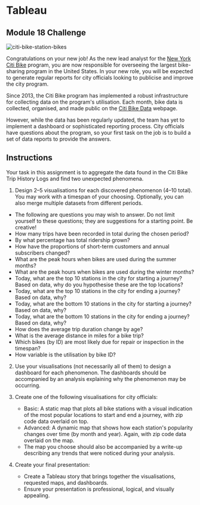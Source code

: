 # Tableau 
## Module 18 Challenge

![citi-bike-station-bikes](https://user-images.githubusercontent.com/112173540/217128194-ebba6d0e-afc8-4a71-9a85-7b105a682b94.jpg)

Congratulations on your new job! As the new lead analyst for the [New York Citi Bike](https://en.wikipedia.org/wiki/Citi_Bike) program, you are now responsible for overseeing the largest bike-sharing program in the United States. In your new role, you will be expected to generate regular reports for city officials looking to publicise and improve the city program.

Since 2013, the Citi Bike program has implemented a robust infrastructure for collecting data on the program's utilisation. Each month, bike data is collected, organised, and made public on the [Citi Bike Data](https://citibikenyc.com/system-data) webpage.

However, while the data has been regularly updated, the team has yet to implement a dashboard or sophisticated reporting process. City officials have questions about the program, so your first task on the job is to build a set of data reports to provide the answers.

## Instructions
Your task in this assignment is to aggregate the data found in the Citi Bike Trip History Logs and find two unexpected phenomena.

1. Design 2–5 visualisations for each discovered phenomenon (4–10 total). You may work with a timespan of your choosing. Optionally, you can also merge multiple      datasets from different periods.

  - The following are questions you may wish to answer. Do not limit yourself to these questions; they are suggestions for a starting point. Be creative!
  - How many trips have been recorded in total during the chosen period?
  - By what percentage has total ridership grown?
  - How have the proportions of short-term customers and annual subscribers changed?
  - What are the peak hours when bikes are used during the summer months?
  - What are the peak hours when bikes are used during the winter months?
  - Today, what are the top 10 stations in the city for starting a journey? Based on data, why do you hypothesise these are the top locations?
  - Today, what are the top 10 stations in the city for ending a journey? Based on data, why?
  - Today, what are the bottom 10 stations in the city for starting a journey? Based on data, why?
  - Today, what are the bottom 10 stations in the city for ending a journey? Based on data, why?
  - How does the average trip duration change by age?
  - What is the average distance in miles for a bike trip?
  - Which bikes (by ID) are most likely due for repair or inspection in the timespan?
  - How variable is the utilisation by bike ID?

2. Use your visualisations (not necessarily all of them) to design a dashboard for each phenomenon. The dashboards should be accompanied by an analysis explaining why the phenomenon may be occurring.

3. Create one of the following visualisations for city officials:

    - Basic: A static map that plots all bike stations with a visual indication of the most popular locations to start and end a journey, with zip code data overlaid on top.
    - Advanced: A dynamic map that shows how each station's popularity changes over time (by month and year). Again, with zip code data overlaid on the map.
    - The map you choose should also be accompanied by a write-up describing any trends that were noticed during your analysis.

4. Create your final presentation:

    - Create a Tableau story that brings together the visualisations, requested maps, and dashboards.
    - Ensure your presentation is professional, logical, and visually appealing.
